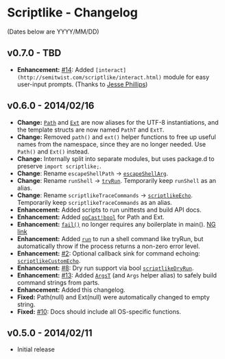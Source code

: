 Scriptlike - Changelog
======================

(Dates below are YYYY/MM/DD)

v0.7.0 - TBD
-------------------
- **Enhancement:** [#14](https://github.com/Abscissa/scriptlike/issues/14): Added ```[interact](http://semitwist.com/scriptlike/interact.html)``` module for easy user-input prompts. (Thanks to [Jesse Phillips](https://github.com/JesseKPhillips))

v0.6.0 - 2014/02/16
-------------------
- **Change:** [```Path```](http://semitwist.com/scriptlike/path.html#PathT) and [```Ext```](http://semitwist.com/scriptlike/path.html#ExtT) are now aliases for the UTF-8 instantiations, and the template structs are now named ```PathT``` and ```ExtT```.
- **Change:** Removed ```path()``` and ```ext()``` helper functions to free up useful names from the namespace, since they are no longer needed. Use ```Path()``` and ```Ext()``` instead.
- **Change:** Internally split into separate modules, but uses package.d to preserve ```import scriptlike;```.
- **Change**: Rename ```escapeShellPath``` -> [```escapeShellArg```](http://semitwist.com/scriptlike/path.html#escapeShellArg).
- **Change**: Rename ```runShell``` -> [```tryRun```](http://semitwist.com/scriptlike/path.html#tryRun). Temporarily keep ```runShell``` as an alias.
- **Change**: Rename ```scriptlikeTraceCommands``` -> [```scriptlikeEcho```](http://semitwist.com/scriptlike/path.html#scriptlikeEcho). Temporarily keep ```scriptlikeTraceCommands``` as an alias.
- **Enhancement:** Added scripts to run unittests and build API docs.
- **Enhancement:** Added [```opCast!bool```](http://semitwist.com/scriptlike/path.html#opCast) for Path and Ext.
- **Enhancement:** [```fail()```](http://semitwist.com/scriptlike/fail.html) no longer requires any boilerplate in main(). [NG link](http://forum.dlang.org/thread/ldc6qt$22tv$1@digitalmars.com)
- **Enhancement:** Added [```run```](http://semitwist.com/scriptlike/path.html#run) to run a shell command like tryRun, but automatically throw if the process returns a non-zero error level.
- **Enhancement:** [#2](https://github.com/Abscissa/scriptlike/issues/2): Optional callback sink for command echoing: [```scriptlikeCustomEcho```](http://semitwist.com/scriptlike/path.html#scriptlikeCustomEcho).
- **Enhancement:** [#8](https://github.com/Abscissa/scriptlike/issues/8): Dry run support via bool [```scriptlikeDryRun```](http://semitwist.com/scriptlike/path.html#scriptlikeDryRun).
- **Enhancement:** [#13](https://github.com/Abscissa/scriptlike/issues/13): Added [```ArgsT```](http://semitwist.com/scriptlike/path.html#ArgsT) (and ```Args``` helper alias) to safely build command strings from parts.
- **Enhancement:** Added this changelog.
- **Fixed:** Path(null) and Ext(null) were automatically changed to empty string.
- **Fixed:** [#10](https://github.com/Abscissa/scriptlike/issues/10): Docs should include all OS-specific functions.

v0.5.0 - 2014/02/11
-------------------
- Initial release

